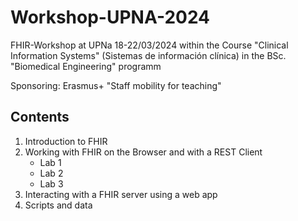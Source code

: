 # Workshop-UPNA-2024

FHIR-Workshop at UPNa 18-22/03/2024 within the Course "Clinical Information Systems" (Sistemas de información clínica) in the BSc. "Biomedical Engineering" programm

Sponsoring: Erasmus+ "Staff mobility for teaching"

## Contents
1. Introduction to FHIR
2. Working with FHIR on the Browser and with a REST Client
    * Lab 1
    * Lab 2
    * Lab 3
3. Interacting with a FHIR server using a web app
4. Scripts and data